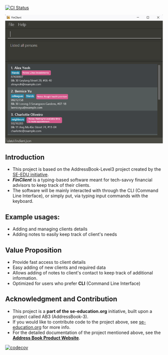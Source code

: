 [![CI Status](https://github.com/se-edu/addressbook-level3/workflows/Java%20CI/badge.svg)](https://github.com/se-edu/addressbook-level3/actions)

![Ui](docs/images/Ui.png)

## Introduction

* This project is based on the AddressBook-Level3 project created by the [SE-EDU initiative](https://se-education.org).
* **_FinClient_** is a typing-based software meant for tech-savvy financial advisors to keep track of their clients.</br>
* The software will be mainly interacted with through the CLI (Command Line Interface), or simply put, via typing input commands with the keyboard.

## Example usages:
  * Adding and managing clients details
  * Adding notes to easily keep track of client's needs
## Value Proposition
  * Provide fast access to client details
  * Easy adding of new clients and required data
  * Allows adding of notes to client's contact to keep track of additional information.
  * Optimized for users who prefer **CLI** (Command Line Interface)

## Acknowledgment and Contribution
* This project is a **part of the se-education.org** initiative, built upon a project called AB3 (AddressBook-3).
* If you would like to contribute code to the project above, see [se-education.org](https://se-education.org/#contributing-to-se-edu) for more info.
* For the detailed documentation of the project mentioned above, see the **[Address Book Product Website](https://se-education.org/addressbook-level3)**.

[![codecov](https://codecov.io/gh/AY2425S2-CS2103T-T11-4/tp/branch/master/graph/badge.svg?token=U0FNGKT3U8)](https://codecov.io/gh/AY2425S2-CS2103T-T11-4/tp)
